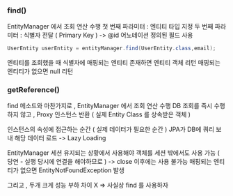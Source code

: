 ### find()

EntityManager 에서 조회 연산 수행
첫 번째 파라미터 : 엔티티 타입 지정
두 번째 파라미터 : 식별자 전달 ( Primary Key )
-> @id 어노테이션 정의된 필드 사용

```java
UserEntity userEntity = entityManager.find(UserEntity.class,email);
```

엔티티를 조회했을 때 식별자에 
매핑되는 엔티티 존재하면 엔티티 객체 리턴
매핑되는 엔티티가 없으면 null 리턴

### getReference()

find 메소드와 마찬가지로 , EntityManager 에서 조회 연산 수행
DB 조회를 즉시 수행하지 않고 , Proxy 인스턴스 반환
( 실제 Entity Class 를 상속받은 객체 )

인스턴스의 속성에 접근하는 순간 ( 실제 데이터가 필요한 순간 ) JPA가 DB에 쿼리 보내 해당 데이터 로드
-> Lazy Loading

EntityManager 세션 유지되는 상황에서 사용해야 객체를 세션 밖에서도 사용 가능 ( 당연 - 실행 당시에 연결을 해야하므로 )
-> close 이후에는 사용 불가능
매핑되는 엔티티가 없으면 EntityNotFoundException 발생

그리고 , 두개 크게 성능 부하 차이 X
=> 사실상 find 를 사용하자
